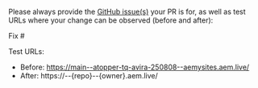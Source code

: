 Please always provide the [GitHub issue(s)](../issues) your PR is for, as well as test URLs where your change can be observed (before and after):

Fix #<gh-issue-id>

Test URLs:
- Before: https://main--atopper-tq-avira-250808--aemysites.aem.live/
- After: https://<branch>--{repo}--{owner}.aem.live/

